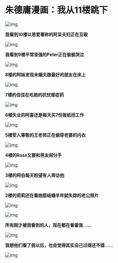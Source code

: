 # 朱德庸漫画：我从11楼跳下

![img](http://photocdn.sohu.com/20151010/mp34950654_1444452674154_2_th.png)

**我看到10楼以恩爱著称的阿呆夫妇正在互殴**

![img](http://photocdn.sohu.com/20151010/mp34950654_1444452674154_3.png)

**我看到9楼平常坚强的Peter正在偷偷哭泣**

![img](http://photocdn.sohu.com/20151010/mp34950654_1444452674154_4.png)

**8楼的阿妹发现未婚夫跟最好的朋友在床上**

![img](http://photocdn.sohu.com/20151010/mp34950654_1444452674154_5.png)

**7楼的佳佳在吃她的抗忧郁症药**

![img](http://photocdn.sohu.com/20151010/mp34950654_1444452674154_6.png)

**6楼失业的阿喜还是每天买7份报纸找工作**

![img](http://photocdn.sohu.com/20151010/mp34950654_1444452674154_7.png)

**5楼受人尊敬的王老师正在偷穿老婆的内衣**

![img](http://photocdn.sohu.com/20151010/mp34950654_1444452674154_8.png)

**4楼的Rose又要和男友闹分手**

![img](http://photocdn.sohu.com/20151010/mp34950654_1444452674154_9.png)

**3楼的阿伯每天盼望有人拜访他**

![img](http://photocdn.sohu.com/20151010/mp34950654_1444452674154_10.png)

**2楼的莉莉还在看她那结婚半年就失踪的老公照片**

![img](http://photocdn.sohu.com/20151010/mp34950654_1444452674154_11.png)

![img](http://photocdn.sohu.com/20151010/mp34950654_1444452674154_12.png)

**所有刚才被我看到的人，现在都在看着我……**

![img](http://photocdn.sohu.com/20151010/mp34950654_1444452674154_13.png)

**我想他们看了我以后，也会觉得其实自己过得还不错……**

![img](http://photocdn.sohu.com/20151010/mp34950654_1444452674154_14.png)